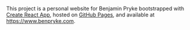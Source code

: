 This project is a personal website for Benjamin Pryke bootstrapped with [Create React App](https://github.com/facebook/create-react-app), hosted on [GitHub Pages](https://pages.github.com/), and available at https://www.benpryke.com.
